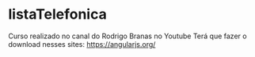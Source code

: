 # listaTelefonica
 Curso realizado no canal do Rodrigo Branas no Youtube
 Terá que fazer o download nesses sites: https://angularjs.org/
